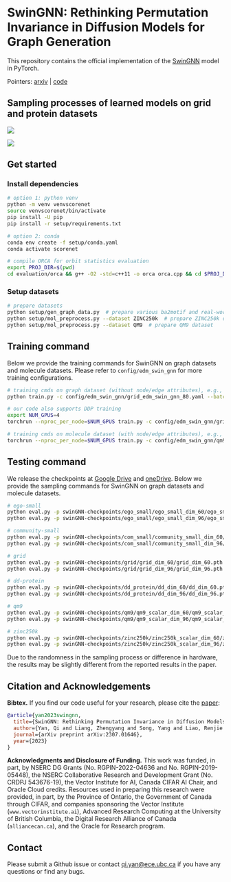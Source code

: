 # SwinGNN: Rethinking Permutation Invariance in Diffusion Models for Graph Generation
This repository contains the official implementation of the [SwinGNN](https://arxiv.org/abs/2307.01646) model in PyTorch.

Pointers: [arxiv](https://arxiv.org/abs/2307.01646) | [code](https://github.com/DSL-Lab/SwinGNN)

## Sampling processes of learned models on grid and protein datasets
![](asset/animation_grid_slow_v1.gif)

![](asset/animation_dd_protein_slow_v1.gif)

## Get started
### Install dependencies
```bash
# option 1: python venv
python -m venv venvscorenet
source venvscorenet/bin/activate
pip install -U pip
pip install -r setup/requirements.txt

# option 2: conda
conda env create -f setup/conda.yaml
conda activate scorenet

# compile ORCA for orbit statistics evaluation
export PROJ_DIR=$(pwd)
cd evaluation/orca && g++ -O2 -std=c++11 -o orca orca.cpp && cd $PROJ_DIR
```
### Setup datasets
```bash
# prepare datasets
python setup/gen_graph_data.py  # prepare various ba2motif and real-world graph datasets
python setup/mol_preprocess.py --dataset ZINC250k  # prepare ZINC250k dataset
python setup/mol_preprocess.py --dataset QM9  # prepare QM9 dataset
```


## Training command
Below we provide the training commands for SwinGNN on graph datasets and molecule datasets.
Please refer to `config/edm_swin_gnn` for more training configurations.
```bash
# training cmds on graph dataset (without node/edge attributes), e.g., to train on grid dataset
python train.py -c config/edm_swin_gnn/grid_edm_swin_gnn_80.yaml --batch_size 10 -m=grid

# our code also supports DDP training
export NUM_GPUS=4
torchrun --nproc_per_node=$NUM_GPUS train.py -c config/edm_swin_gnn/grid_edm_swin_gnn_80.yaml --batch_size 40 --ddp -m=grid_ddp

# training cmds on molecule dataset (with node/edge attributes), e.g., to train on QM9 dataset
torchrun --nproc_per_node=$NUM_GPUS train.py -c config/edm_swin_gnn/qm9_edm_swin_gnn.yaml --feature_dims 60 --node_encoding one_hot --edge_encoding one_hot --batch_size 10240 --ddp -m qm9
```

## Testing command
We release the checkpoints at [Google Drive](https://drive.google.com/drive/folders/1qCHD6c0Fr5Dymo8qru8UakwIwpHmU9eA?usp=sharing) and [oneDrive](https://1drv.ms/f/s!AnkbqTET-eNqgoYjheispuweUMWkxA?e=jfZ7UO).
Below we provide the sampling commands for SwinGNN on graph datasets and molecule datasets.
```bash
# ego-small
python eval.py -p swinGNN-checkpoints/ego_small/ego_small_dim_60/ego_small_dim_60.pth --use_ema 0.9 -m eval_ego_small 
python eval.py -p swinGNN-checkpoints/ego_small/ego_small_dim_96/ego_small_dim_96.pth --use_ema 0.99 -m eval_ego_small 

# community-small
python eval.py -p swinGNN-checkpoints/com_small/community_small_dim_60/community_small_dim_60.pth --use_ema 0.99 -m eval_com_small 
python eval.py -p swinGNN-checkpoints/com_small/community_small_dim_96/community_small_dim_96.pth --use_ema 0.95 -m eval_com_small

# grid
python eval.py -p swinGNN-checkpoints/grid/grid_dim_60/grid_dim_60.pth --use_ema 0.99 -m eval_grid 
python eval.py -p swinGNN-checkpoints/grid/grid_dim_96/grid_dim_96.pth --use_ema 0.95 -m eval_grid 

# dd-protein
python eval.py -p swinGNN-checkpoints/dd_protein/dd_dim_60/dd_dim_60.pth --use_ema 0.9999 -m eval_dd_protein
python eval.py -p swinGNN-checkpoints/dd_protein/dd_dim_96/dd_dim_96.pth --use_ema 0.9999 -m eval_dd_protein 

# qm9
python eval.py -p swinGNN-checkpoints/qm9/qm9_scalar_dim_60/qm9_scalar_dim_60.pth --use_ema 0.9999 -m eval_qm9
python eval.py -p swinGNN-checkpoints/qm9/qm9_scalar_dim_96/qm9_scalar_dim_96.pth --use_ema 0.9999 -m eval_qm9

# zinc250k
python eval.py -p swinGNN-checkpoints/zinc250k/zinc250k_scalar_dim_60/zinc250k_scalar_dim_60.pth --use_ema 0.9999 -m eval_zinc250k
python eval.py -p swinGNN-checkpoints/zinc250k/zinc250k_scalar_dim_96/zinc250k_scalar_dim_96.pth --use_ema 0.9999 -m eval_zinc250k
```
Due to the randomness in the sampling process or difference in hardware, the results may be slightly different from the reported results in the paper.

## Citation and Acknowledgements
**Bibtex.**
If you find our code useful for your research, please cite the [paper](https://arxiv.org/abs/2307.01646):
```bibtex
@article{yan2023swingnn,
  title={SwinGNN: Rethinking Permutation Invariance in Diffusion Models for Graph Generation},
  author={Yan, Qi and Liang, Zhengyang and Song, Yang and Liao, Renjie and Wang, Lele},
  journal={arXiv preprint arXiv:2307.01646},
  year={2023}
}
```
**Acknowledgments and Disclosure of Funding.**
This work was funded, in part, by NSERC DG Grants (No. RGPIN-2022-04636 and No. RGPIN-2019-05448), the NSERC Collaborative Research and Development Grant (No. CRDPJ 543676-19), the Vector Institute for AI, Canada CIFAR AI Chair, and Oracle Cloud credits. Resources used in preparing this research were provided, in part, by the Province of Ontario, the Government of Canada through CIFAR, and companies sponsoring the Vector Institute
(`www.vectorinstitute.ai`), Advanced Research Computing at the University of British Columbia,
the Digital Research Alliance of Canada (`alliancecan.ca`), and the Oracle for Research program.

## Contact
Please submit a Github issue or contact [qi.yan@ece.ubc.ca](mailto:qi.yan@ece.ubc.ca) if you have any questions or find any bugs.
